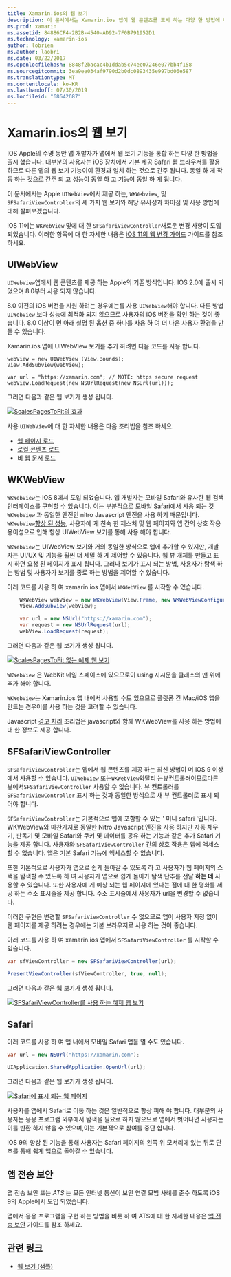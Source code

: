 ```yaml
---
title: Xamarin.ios의 웹 보기
description: 이 문서에서는 Xamarin.ios 앱이 웹 콘텐츠를 표시 하는 다양 한 방법에 대해 설명 합니다. UIWebView 보기, WKWebView, SFSafariViewController, Safari 및 앱 전송 보안에 대해 설명 합니다.
ms.prod: xamarin
ms.assetid: 84886CF4-2B2B-4540-AD92-7F0B791952D1
ms.technology: xamarin-ios
author: lobrien
ms.author: laobri
ms.date: 03/22/2017
ms.openlocfilehash: 8848f2bacac4b1ddab5c74ec07246e077bb4f158
ms.sourcegitcommit: 3ea9ee034af9790d2b0dc0893435e997bd06e587
ms.translationtype: MT
ms.contentlocale: ko-KR
ms.lasthandoff: 07/30/2019
ms.locfileid: "68642687"
---
```

# <a name="web-views-in-xamarinios"></a>Xamarin.ios의 웹 보기

IOS Apple의 수명 동안 앱 개발자가 앱에서 웹 보기 기능을 통합 하는 다양 한 방법을 출시 했습니다. 대부분의 사용자는 iOS 장치에서 기본 제공 Safari 웹 브라우저를 활용 하므로 다른 앱의 웹 보기 기능이이 환경과 일치 하는 것으로 간주 됩니다. 동일 하 게 작동 하는 것으로 간주 되 고 성능이 동일 하 고 기능이 동일 하 게 됩니다.

이 문서에서는 Apple `UIWebView`에서 제공 하는, `WKWebview`, 및 `SFSafariViewController`의 세 가지 웹 보기와 해당 유사성과 차이점 및 사용 방법에 대해 살펴보겠습니다. 

iOS 11에는 `WKWebView` 및에 대 한 `SFSafariViewController`새로운 변경 사항이 도입 되었습니다. 이러한 항목에 대 한 자세한 내용은 [iOS 11의 웹 변경 가이드](~/ios/platform/introduction-to-ios11/web.md) 가이드를 참조 하세요.

## <a name="uiwebview"></a>UIWebView

`UIWebView`앱에서 웹 콘텐츠를 제공 하는 Apple의 기존 방식입니다. IOS 2.0에 출시 되었으며 8.0부터 사용 되지 않습니다.

8\.0 이전의 iOS 버전을 지원 하려는 경우에는를 사용 `UIWebView`해야 합니다. 다른 방법 `UIWebView` 보다 성능에 최적화 되지 않으므로 사용자의 iOS 버전을 확인 하는 것이 좋습니다. 8\.0 이상이 면 아래 설명 된 옵션 중 하나를 사용 하 여 더 나은 사용자 환경을 만들 수 있습니다.
 
Xamarin.ios 앱에 UIWebView 보기를 추가 하려면 다음 코드를 사용 합니다.
 
```
webView = new UIWebView (View.Bounds);
View.AddSubview(webView);

var url = "https://xamarin.com"; // NOTE: https secure request
webView.LoadRequest(new NSUrlRequest(new NSUrl(url)));
```

그러면 다음과 같은 웹 보기가 생성 됩니다.

[![](uiwebview-images/webview.png "ScalesPagesToFit의 효과")](uiwebview-images/webview.png#lightbox)

사용 `UIWebView`에 대 한 자세한 내용은 다음 조리법을 참조 하세요.


- [웹 페이지 로드](https://github.com/xamarin/recipes/tree/master/Recipes/ios/content_controls/web_view/load_a_web_page)
- [로컬 콘텐츠 로드](https://github.com/xamarin/recipes/tree/master/Recipes/ios/content_controls/web_view/load_local_content)
- [비 웹 문서 로드](https://github.com/xamarin/recipes/tree/master/Recipes/ios/content_controls/web_view/load_non-web_documents)

## <a name="wkwebview"></a>WKWebView

`WKWebView`는 iOS 8에서 도입 되었습니다. 앱 개발자는 모바일 Safari와 유사한 웹 검색 인터페이스를 구현할 수 있습니다. 이는 부분적으로 모바일 Safari에서 사용 되는 것 `WKWebView` 과 동일한 엔진인 nitro Javascript 엔진을 사용 하기 때문입니다. `WKWebView`[향상 된 성능](http://blog.initlabs.com/post/100113463211/wkwebview-vs-uiwebview), 사용자에 게 친숙 한 제스처 및 웹 페이지와 앱 간의 상호 작용 용이성으로 인해 항상 UIWebView 보기를 통해 사용 해야 합니다.
  
`WKWebView`는 UIWebView 보기와 거의 동일한 방식으로 앱에 추가할 수 있지만, 개발자는 UI/UX 및 기능을 훨씬 더 세밀 하 게 제어할 수 있습니다. 웹 뷰 개체를 만들고 표시 하면 요청 된 페이지가 표시 됩니다. 그러나 보기가 표시 되는 방법, 사용자가 탐색 하는 방법 및 사용자가 보기를 종료 하는 방법을 제어할 수 있습니다.  

아래 코드를 사용 하 여 xamarin.ios 앱에서 `WKWebView` 를 시작할 수 있습니다.

```csharp
    WKWebView webView = new WKWebView(View.Frame, new WKWebViewConfiguration());
    View.AddSubview(webView);

    var url = new NSUrl("https://xamarin.com");
    var request = new NSUrlRequest(url);
    webView.LoadRequest(request);
```

그러면 다음과 같은 웹 보기가 생성 됩니다.

[![](uiwebview-images/wkwebview.png "ScalesPagesToFit 없는 예제 웹 보기")](uiwebview-images/wkwebview.png#lightbox)

`WKWebView` 은 WebKit 네임 스페이스에 있으므로이 using 지시문을 클래스의 맨 위에 추가 해야 합니다.

`WKWebView`는 Xamarin.ios 앱 내에서 사용할 수도 있으므로 플랫폼 간 Mac/iOS 앱을 만드는 경우이를 사용 하는 것을 고려할 수 있습니다.

Javascript [경고 처리](https://github.com/xamarin/recipes/tree/master/Recipes/ios/content_controls/web_view/handle_javascript_alerts) 조리법은 javascript와 함께 WKWebView를 사용 하는 방법에 대 한 정보도 제공 합니다.

<a name="safariviewcontroller" />

## <a name="sfsafariviewcontroller"></a>SFSafariViewController
 
 `SFSafariViewController`는 앱에서 웹 콘텐츠를 제공 하는 최신 방법이 며 iOS 9 이상에서 사용할 수 있습니다. `UIWebView` 또는`WKWebView`와달리 는뷰컨트롤러이므로다른뷰에서`SFSafariViewController` 사용할 수 없습니다. 뷰 컨트롤러를 `SFSafariViewController` 표시 하는 것과 동일한 방식으로 새 뷰 컨트롤러로 표시 되어야 합니다.
 
 `SFSafariViewController`는 기본적으로 앱에 포함할 수 있는 ' 미니 safari '입니다. WKWebView와 마찬가지로 동일한 Nitro Javascript 엔진을 사용 하지만 자동 채우기, 판독기 및 모바일 Safari와 쿠키 및 데이터를 공유 하는 기능과 같은 추가 Safari 기능을 제공 합니다. 사용자와 `SFSafariViewController` 간의 상호 작용은 앱에 액세스할 수 없습니다. 앱은 기본 Safari 기능에 액세스할 수 없습니다.
 
또한 기본적으로 사용자가 앱으로 쉽게 돌아갈 수 있도록 하 고 사용자가 웹 페이지의 스택을 탐색할 수 있도록 하 여 사용자가 앱으로 쉽게 돌아가 탐색 단추를 전달 **하는 데** 사용할 수 있습니다. 또한 사용자에 게 예상 되는 웹 페이지에 있다는 점에 대 한 평화를 제공 하는 주소 표시줄을 제공 합니다. 주소 표시줄에서 사용자가 url을 변경할 수 없습니다. 

이러한 구현은 변경할 `SFSafariViewController` 수 없으므로 앱이 사용자 지정 없이 웹 페이지를 제공 하려는 경우에는 기본 브라우저로 사용 하는 것이 좋습니다.

아래 코드를 사용 하 여 xamarin.ios 앱에서 `SFSafariViewController` 를 시작할 수 있습니다.

```csharp
var sfViewController = new SFSafariViewController(url);

PresentViewController(sfViewController, true, null);
```

그러면 다음과 같은 웹 보기가 생성 됩니다.

[![](uiwebview-images/sfsafariviewcontroller.png "SFSafariViewController를 사용 하는 예제 웹 보기")](uiwebview-images/sfsafariviewcontroller.png#lightbox)

## <a name="safari"></a>Safari

아래 코드를 사용 하 여 앱 내에서 모바일 Safari 앱을 열 수도 있습니다.

```csharp
var url = new NSUrl("https://xamarin.com");

UIApplication.SharedApplication.OpenUrl(url);

```

그러면 다음과 같은 웹 보기가 생성 됩니다.

[![](uiwebview-images/safari.png "Safari에 표시 되는 웹 페이지")](uiwebview-images/safari.png#lightbox)

사용자를 앱에서 Safari로 이동 하는 것은 일반적으로 항상 피해 야 합니다. 대부분의 사용자는 응용 프로그램 외부에서 탐색을 필요로 하지 않으므로 앱에서 벗어나면 사용자는이를 반환 하지 않을 수 있으며,이는 기본적으로 참여를 중단 합니다.

iOS 9의 향상 된 기능을 통해 사용자는 Safari 페이지의 왼쪽 위 모서리에 있는 뒤로 단추를 통해 쉽게 앱으로 돌아갈 수 있습니다.

## <a name="app-transport-security"></a>앱 전송 보안

앱 전송 보안 또는 *ATS* 는 모든 인터넷 통신이 보안 연결 모범 사례를 준수 하도록 iOS 9의 Apple에서 도입 되었습니다.

앱에서 응용 프로그램을 구현 하는 방법을 비롯 하 여 ATS에 대 한 자세한 내용은 [앱 전송 보안](~/ios/app-fundamentals/ats.md) 가이드를 참조 하세요.

## <a name="related-links"></a>관련 링크

- [웹 보기 (샘플)](https://docs.microsoft.com/samples/xamarin/ios-samples/webview)
